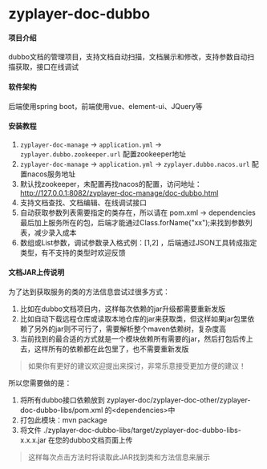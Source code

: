 # zyplayer-doc-dubbo

#### 项目介绍
dubbo文档的管理项目，支持文档自动扫描，文档展示和修改，支持参数自动扫描获取，接口在线调试

#### 软件架构

后端使用spring boot，前端使用vue、element-ui、JQuery等

#### 安装教程
1. `zyplayer-doc-manage` -> `application.yml` -> `zyplayer.dubbo.zookeeper.url` 配置zookeeper地址
2. `zyplayer-doc-manage` -> `application.yml` -> `zyplayer.dubbo.nacos.url` 配置nacos服务地址
3. 默认找zookeeper，未配置再找nacos的配置，访问地址：http://127.0.0.1:8082/zyplayer-doc-manage/doc-dubbo.html
4. 支持文档查找、文档编辑、在线调试接口
5. 自动获取参数列表需要指定的类存在，所以请在 pom.xml -> dependencies 最后加上服务所在的包，后端才能通过Class.forName("xx");来找到参数列表，减少录入成本
6. 数组或List参数，调试参数录入格式例：[1,2] ，后端通过JSON工具转成指定类型，有不支持的类型时欢迎反馈

#### 文档JAR上传说明
为了达到获取服务的类的方法信息尝试过很多方式：
1. 比如在dubbo文档项目内，这样每次依赖的jar升级都需要重新发版
2. 比如自动下载远程仓库或读取本地仓库的jar来获取类，但这样如果jar包里依赖了另外的jar则不可行了，需要解析整个maven依赖树，复杂度高
3. 当前找到的最合适的方式就是一个模块依赖所有需要的jar，然后打包后传上去，这样所有的依赖都在此包里了，也不需要重新发版
> 如果你有更好的建议欢迎提出来探讨，非常乐意接受更加方便的建议！

所以您需要做的是：
1. 将所有dubbo接口依赖放到 zyplayer-doc/zyplayer-doc-other/zyplayer-doc-dubbo-libs/pom.xml 的\<dependencies>中
2. 打包此模块：mvn package
3. 将文件 ./zyplayer-doc-dubbo-libs/target/zyplayer-doc-dubbo-libs-x.x.x.jar 在您的dubbo文档页面上传
> 这样每次点击方法时将读取此JAR找到类和方法信息来展示

